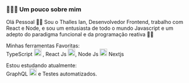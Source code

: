 ###  👨🏻‍💻 Um pouco sobre mim 

Olá Pessoal 👋🏻
Sou o Thalles Ian, Desenvolvedor Frontend, trabalho com React e Node, e sou um entusiasta de todo o mundo Javascript e um
adepto do paradigma funcional e da programação reativa 🏴‍☠️

Minhas ferramentas Favoritas:  
TypeScript <img src="https://i.ibb.co/PZ2XZgr/ts.png" width="20"/> , React Js <img src="https://i.ibb.co/4RHMmLQ/react.png" width="20"/>,  Node Js <img src="https://i.ibb.co/vVxmyN2/node.png" width="20"/>  Nextjs



Estou estudando atualmente:  
GraphQL <img src="https://i.ibb.co/2nrNSzf/graphql.png" width="20"/> e Testes automatizados.
